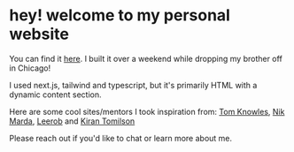 # hey! welcome to my personal website

You can find it [here](https://devin-gupta.github.io). I built it over a weekend while dropping my brother off in Chicago!

I used next.js, tailwind and typescript, but it's primarily HTML with a dynamic content section.

Here are some cool sites/mentors I took inspiration from: [Tom Knowles](https://tomknowles.com/), [Nik Marda](https://nikmarda.com/), [Leerob](https://leerob.io) and [Kiran Tomilson](https://www.cs.cornell.edu/~kt/)

Please reach out if you'd like to chat or learn more about me.
